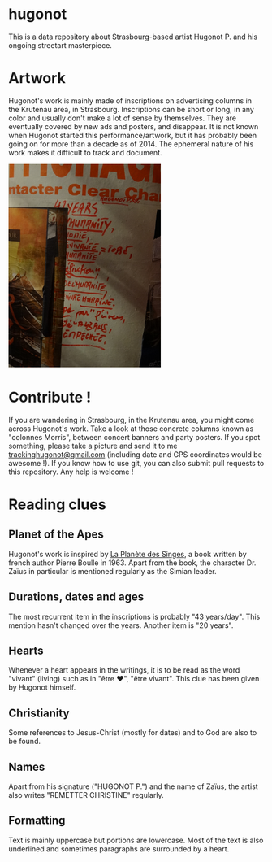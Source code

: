 hugonot
=======

This is a data repository about Strasbourg-based artist Hugonot P. and his ongoing streetart masterpiece.

# Artwork
Hugonot's work is mainly made of inscriptions on advertising columns in the Krutenau area, in Strasbourg. Inscriptions can be short or long, in any color and usually don't make a lot of sense by themselves. They are eventually covered by new ads and posters, and disappear.
It is not known when Hugonot started this performance/artwork, but it has probably been going on for more than a decade as of 2014. The ephemeral nature of his work makes it difficult to track and document.

![A text by Hugonot](DSC07458mini.png "Hugonot on a 'colonne Morris'")

# Contribute !
If you are wandering in Strasbourg, in the Krutenau area, you might come across Hugonot's work. Take a look at those concrete columns known as "colonnes Morris", between concert banners and party posters.
If you spot something, please take a picture and send it to me trackinghugonot@gmail.com (including date and GPS coordinates would be awesome !).
If you know how to use git, you can also submit pull requests to this repository. Any help is welcome !

# Reading clues
## Planet of the Apes
Hugonot's work is inspired by [La Planète des Singes](http://en.wikipedia.org/wiki/Planet_of_the_Apes_(novel)), a book written by french author Pierre Boulle in 1963. Apart from the book, the character Dr. Zaïus in particular is mentioned regularly as the Simian leader.
## Durations, dates and ages
The most recurrent item in the inscriptions is probably "43 years/day". This mention hasn't changed over the years.
Another item is "20 years".
## Hearts
Whenever a heart appears in the writings, it is to be read as the word "vivant" (living) such as in "être ♥", "être vivant". This clue has been given by Hugonot himself.
## Christianity
Some references to Jesus-Christ (mostly for dates) and to God are also to be found.
## Names ###
Apart from his signature ("HUGONOT P.") and the name of Zaïus, the artist also writes "REMETTER CHRISTINE" regularly.
## Formatting ##
Text is mainly uppercase but portions are lowercase. Most of the text is also underlined and sometimes paragraphs are surrounded by a heart.
